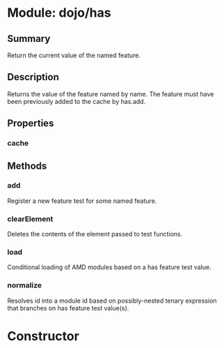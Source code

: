 # Module: dojo/has

## Summary

Return the current value of the named feature.

## Description

Returns the value of the feature named by name. The feature must have been
previously added to the cache by has.add.
## Properties

### cache


## Methods

### add
Register a new feature test for some named feature.

### clearElement
Deletes the contents of the element passed to test functions.

### load
Conditional loading of AMD modules based on a has feature test value.

### normalize
Resolves id into a module id based on possibly-nested tenary expression that branches on has feature test value(s).


# Constructor

